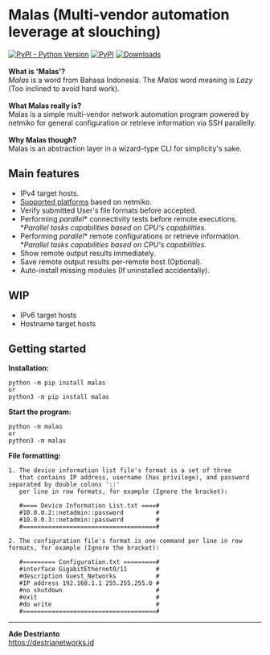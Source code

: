 # Malas (Multi-vendor automation leverage at slouching)<br>
[![PyPI - Python Version](https://img.shields.io/pypi/pyversions/malas)](https://pypi.org/project/Malas)
[![PyPI](https://img.shields.io/pypi/v/malas)](https://pypi.org/project/Malas)
[![Downloads](https://pepy.tech/badge/malas)](https://pepy.tech/project/malas)
<br>
<br>
**What is 'Malas'?**<br>
_Malas_ is a word from Bahasa Indonesia. The _Malas_ word meaning is _Lazy_ (Too inclined to avoid hard work).<br>
<br>
**What Malas really is?**<br>
Malas is a simple multi-vendor network automation program powered by netmiko for general configuration or retrieve information via SSH parallelly.<br>
<br>
**Why Malas though?**<br>
Malas is an abstraction layer in a wizard-type CLI for simplicity's sake.
## Main features
- IPv4 target hosts.
- [Supported platforms](https://github.com/ktbyers/netmiko/blob/develop/PLATFORMS.md) based on netmiko.
- Verify submitted User's file formats before accepted.
- Performing _parallel_* connectivity tests before remote executions.<br>
*_Parallel tasks capabilities based on CPU's capabilities._
- Performing _parallel_* remote configurations or retrieve information.<br>
*_Parallel tasks capabilities based on CPU's capabilities._
- Show remote output results immediately.
- Save remote output results per-remote host (Optional).
- Auto-install missing modules (If uninstalled accidentally).
## WIP
- IPv6 target hosts
- Hostname target hosts
## Getting started
**Installation:**
```
python -m pip install malas
or
python3 -m pip install malas
```
**Start the program:**
```
python -m malas
or
python3 -m malas
```
**File formatting:**
```
1. The device information list file's format is a set of three
   that contains IP address, username (has privilege), and password separated by double colons '::'
   per line in row formats, for example (Ignore the bracket):

   #==== Device Information List.txt ====#
   #10.0.0.2::netadmin::password         #
   #10.0.0.3::netadmin::password         #
   #=====================================#

2. The configuration file's format is one command per line in row formats, for example (Ignore the bracket):

   #========= Configuration.txt =========#
   #interface GigabitEthernet0/11        #
   #description Guest_Networks           #
   #IP address 192.168.1.1 255.255.255.0 #
   #no shutdown                          #
   #exit                                 #
   #do write                             #
   #=====================================#

```
---
**Ade Destrianto**<br/>
https://destrianetworks.id
